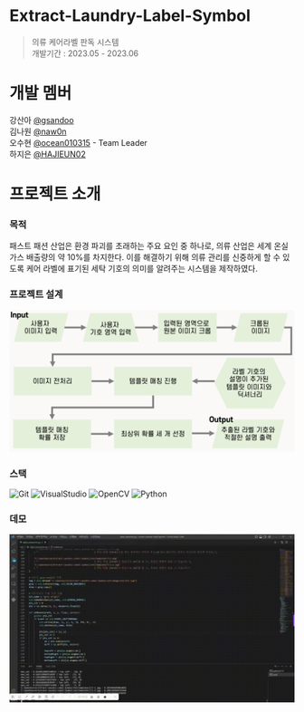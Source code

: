# Extract-Laundry-Label-Symbol
> 의류 케어라벨 판독 시스템 <br>
개발기간 : 2023.05 - 2023.06

# 개발 멤버
 강산아 [@gsandoo](https://github.com/gsandoo) <br>
 김나원 [@naw0n](https://github.com/naw0n) <br>
 오수현 [@ocean010315](https://github.com/ocean010315) - Team Leader <br>
 하지은 [@HAJIEUN02](https://github.com/HAJIEUN02) <br>

# 프로젝트 소개
### 목적
패스트 패션 산업은 환경 파괴를 초래하는 주요 요인 중 하나로, 의류 산업은 세계 온실 가스 배출량의 약 10%를 차지한다. 이를 해결하기 위해 의류 관리를 신중하게 할 수 있도록 케어 라벨에 표기된 세탁 기호의 의미를 알려주는 시스템을 제작하였다. 

### 프로젝트 설계
<img src="project intro_laundry label.png">

### 스택
![Git](https://img.shields.io/badge/git-F05032?style=for-the-badge&logo=git&logoColor=white)
![VisualStudio](https://img.shields.io/badge/visual%20studio-007ACC?style=for-the-badge&logo=visualstudiocode&logoColor=white)
![OpenCV](https://img.shields.io/badge/opencv-5c3ee8?style=for-the-badge&logo=opencv&logoColor=white)
![Python](https://img.shields.io/badge/python-3776AB?style=for-the-badge&logo=python&logoColor=white)

### 데모
<img src="project demo_laundry label.gif">